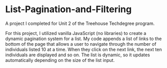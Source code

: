 # List-Pagination-and-Filtering
A project I completed for Unit 2 of the Treehouse Techdegree program. 

For this project, I utilized vanilla JavaScript (no libraries) to create a dynamic pagination system for a list. My code appends a list of links to the bottom
of the page that allows a user to navigate through the number of individuals listed 10 at a time. When they click on the next link, the
next ten individuals are displayed and so on. The list is dynamic, so it updates automatically depending on the size of the list input.
